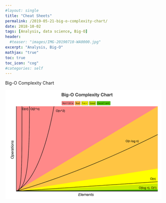 ```yaml
---
#layout: single
title: "Cheat Sheets"
permalink: /2019-05-21-big-o-complexity-chart/
date: 2018-10-02
tags: [Analysis, data science, Big-O]
header:
  #teaser: "images/IMG-20190710-WA0000.jpg"
excerpt: "Analysis, Big-O"
mathjax: "true"
toc: true
toc_icon: "cog"
#categories: self
---
```


 Big-O Complexity Chart

<img src="/images/perceptron/bigcomplexity_chart.png">